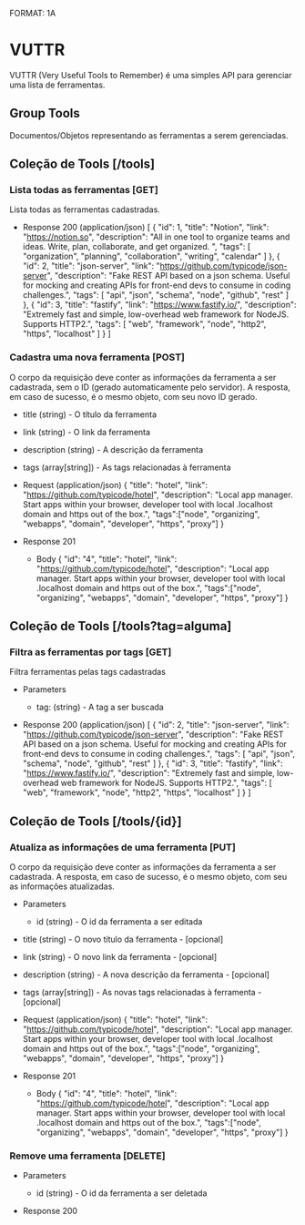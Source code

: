 FORMAT: 1A

# VUTTR

VUTTR (Very Useful Tools to Remember) é uma simples API para gerenciar uma lista de ferramentas.

## Group Tools

Documentos/Objetos representando as ferramentas a serem gerenciadas.

## Coleção de Tools [/tools]

### Lista todas as ferramentas [GET]

Lista todas as ferramentas cadastradas.

+ Response 200 (application/json)
    [
        {
            "id": 1,
            "title": "Notion",
            "link": "<https://notion.so>",
            "description": "All in one tool to organize teams and ideas. Write, plan, collaborate, and get organized. ",
            "tags": [
                "organization",
                "planning",
                "collaboration",
                "writing",
                "calendar"
            ]
        },
        {
            "id": 2,
            "title": "json-server",
            "link": "<https://github.com/typicode/json-server>",
            "description": "Fake REST API based on a json schema. Useful for mocking and creating APIs for front-end devs to consume in coding challenges.",
            "tags": [
                "api",
                "json",
                "schema",
                "node",
                "github",
                "rest"
            ]
        },
        {
            "id": 3,
            "title": "fastify",
            "link": "<https://www.fastify.io/>",
            "description": "Extremely fast and simple, low-overhead web framework for NodeJS. Supports HTTP2.",
            "tags": [
                "web",
                "framework",
                "node",
                "http2",
                "https",
                "localhost"
            ]
        }
    ]

### Cadastra uma nova ferramenta [POST]

O corpo da requisição deve conter as informações da ferramenta a ser cadastrada, sem o ID (gerado automaticamente pelo servidor). A resposta, em caso de sucesso, é o mesmo objeto, com seu novo ID gerado.

+ title (string) - O título da ferramenta
+ link (string) - O link da ferramenta
+ description (string) - A descrição da ferramenta
+ tags  (array[string]) - As tags relacionadas à ferramenta

+ Request (application/json)
    {
        "title": "hotel",
        "link": "<https://github.com/typicode/hotel>",
        "description": "Local app manager. Start apps within your browser, developer tool with local .localhost domain and https out of the box.",
        "tags":["node", "organizing", "webapps", "domain", "developer", "https", "proxy"]
    }

+ Response 201
    + Body
        {
            "id": "4",
            "title": "hotel",
            "link": "<https://github.com/typicode/hotel>",
            "description": "Local app manager. Start apps within your browser, developer tool with local .localhost domain and https out of the box.",
            "tags":["node", "organizing", "webapps", "domain", "developer", "https", "proxy"]
        }

## Coleção de Tools [/tools?tag=alguma]

### Filtra as ferramentas por tags [GET]

Filtra ferramentas pelas tags cadastradas

+ Parameters
    + tag: (string) - A tag a ser buscada

+ Response 200 (application/json)
    [
        {
            "id": 2,
            "title": "json-server",
            "link": "<https://github.com/typicode/json-server>",
            "description": "Fake REST API based on a json schema. Useful for mocking and creating APIs for front-end devs to consume in coding challenges.",
            "tags": [
                "api",
                "json",
                "schema",
                "node",
                "github",
                "rest"
            ]
        },
        {
            "id": 3,
            "title": "fastify",
            "link": "<https://www.fastify.io/>",
            "description": "Extremely fast and simple, low-overhead web framework for NodeJS. Supports HTTP2.",
            "tags": [
                "web",
                "framework",
                "node",
                "http2",
                "https",
                "localhost"
            ]
        }
    ]

## Coleção de Tools [/tools/{id}]

### Atualiza as informações de uma ferramenta [PUT]

O corpo da requisição deve conter as informações da ferramenta a ser cadastrada. A resposta, em caso de sucesso, é o mesmo objeto, com seu as informações atualizadas.

+ Parameters
    + id (string) - O id da ferramenta a ser editada

+ title (string) - O novo título da ferramenta  - [opcional]
+ link (string) - O novo link da ferramenta - [opcional]
+ description (string) - A nova descrição da ferramenta - [opcional]
+ tags  (array[string]) - As novas tags relacionadas à ferramenta - [opcional]

+ Request (application/json)
    {
        "title": "hotel",
        "link": "<https://github.com/typicode/hotel>",
        "description": "Local app manager. Start apps within your browser, developer tool with local .localhost domain and https out of the box.",
        "tags":["node", "organizing", "webapps", "domain", "developer", "https", "proxy"]
    }

+ Response 201
    + Body
        {
            "id": "4",
            "title": "hotel",
            "link": "<https://github.com/typicode/hotel>",
            "description": "Local app manager. Start apps within your browser, developer tool with local .localhost domain and https out of the box.",
            "tags":["node", "organizing", "webapps", "domain", "developer", "https", "proxy"]
        }

### Remove uma ferramenta [DELETE]

+ Parameters

    + id (string) - O id da ferramenta a ser deletada

+ Response 200
